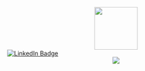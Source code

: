 <div id="header" align="center">
  <img src="https://media.giphy.com/media/Y34jqOCXhgEsqRLULa/giphy.gif" width="100"/>
 </div>
 <div id="badges">
  <a href="https://www.linkedin.com/in/julia-vo">
   <img src="https://img.shields.io/badge/LinkedIn-blue?style=for-the-badge&logo=linkedin&logoColor=white" alt="LinkedIn Badge"/>
  </a>
 </div>
 
 <div align="center">
   <img src="https://www.canva.com/design/DAFFFvl53bE/O8VkUB6jqLvu_VoEuurlmg/watch?utm_content=DAFFFvl53bE&utm_campaign=designshare&utm_medium=link2&utm_source=sharebutton"
 </div>
